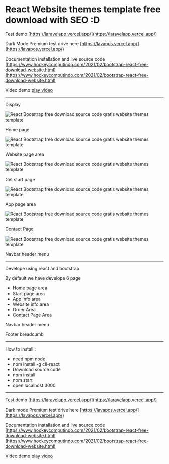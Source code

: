 # React Website themes template free download with SEO :D

Test demo [https://laravelapp.vercel.app/](https://laravelapp.vercel.app/)

Dark Mode Premium test drive here [https://lavapos.vercel.app/](https://lavapos.vercel.app/)

Documentation installation and live source code 
[https://www.hockeycomputindo.com/2021/02/bootstrap-react-free-download-website.html](https://www.hockeycomputindo.com/2021/02/bootstrap-react-free-download-website.html)

Video demo [play video](https://youtu.be/JoV7xBUvVfU)

-----------------------------------------------

Display

![React Bootstrap free download source code gratis website themes template](https://1.bp.blogspot.com/-p7zqhB8x_x0/YCabIdBieZI/AAAAAAAAM00/pBp3Kb4_0rsO6E_ZSQa6FQX62NpxXsRSwCLcBGAsYHQ/s2564/free%2Breact%2Btemplate%2Bthemes%2Bwebsite%2Bfor%2Blearn%2Breact%2B%25281%2529.png)

Home page

![React Bootstrap free download source code gratis website themes template](https://1.bp.blogspot.com/-_W0t0YFcb9U/YCabJct3oAI/AAAAAAAAM08/OZFXWDbi1xU-LvbsBKUMSJcSoWctGCm4gCLcBGAsYHQ/s2048/free%2Breact%2Btemplate%2Bthemes%2Bwebsite%2Bfor%2Blearn%2Breact%2B%25285%2529.png)

Website page area

![React Bootstrap free download source code gratis website themes template](https://1.bp.blogspot.com/-6KfYrMICV-c/YCabJ3TYqLI/AAAAAAAAM1A/vce_NZP_cM4nv1NazhPFcMXtlyDwv5Z4ACLcBGAsYHQ/s2856/free%2Breact%2Btemplate%2Bthemes%2Bwebsite%2Bfor%2Blearn%2Breact%2B%25286%2529.png)

Get start page

![React Bootstrap free download source code gratis website themes template](https://1.bp.blogspot.com/-kOFtwvpqao4/YCabItEansI/AAAAAAAAM0w/4poeQ6Dx-lcLxs3grocjHm1aFwNhDQ8lACLcBGAsYHQ/s2048/free%2Breact%2Btemplate%2Bthemes%2Bwebsite%2Bfor%2Blearn%2Breact%2B%25282%2529.png)

App page area

![React Bootstrap free download source code gratis website themes template](https://1.bp.blogspot.com/-0chah2hyGw0/YCabJQXo5YI/AAAAAAAAM04/Vy5nOjF0NHIof5MOfEYuDcyA_Mv8HnMcgCLcBGAsYHQ/s1364/free%2Breact%2Btemplate%2Bthemes%2Bwebsite%2Bfor%2Blearn%2Breact%2B%25284%2529.png )

Contact Page

![React Bootstrap free download source code gratis website themes template](https://1.bp.blogspot.com/-W4qGku5l4O8/YCabITSjYxI/AAAAAAAAM0s/cGyuE8icoYYDyqXTJ4yBPrs6MoLVDNuJwCLcBGAsYHQ/s1349/free%2Breact%2Btemplate%2Bthemes%2Bwebsite%2Bfor%2Blearn%2Breact%2B%25283%2529.png)

Navbar header menu

--------------------------------------------------------------

Develope using react and bootstrap

By default we have develope 6 page
+ Home page area
+ Start page area
+ App info area
+ Website info area 
+ Order Area
+ Contact Page Area

Navbar header menu

Footer breadcumb

------------------------------------------------------------

How to install :
+ need npm node 
+ npm install -g cli-react
+ Download source code
+ npm install
+ npm start
+ open localhost:3000

-----------------------------------------------------------

Test demo [https://laravelapp.vercel.app/](https://laravelapp.vercel.app/) 

Dark mode Premium test drive here [https://lavapos.vercel.app/](https://lavapos.vercel.app/)

Documentation installation and live source code 
[https://www.hockeycomputindo.com/2021/02/bootstrap-react-free-download-website.html](https://www.hockeycomputindo.com/2021/02/bootstrap-react-free-download-website.html)

Video demo [play video](https://youtu.be/JoV7xBUvVfU)

